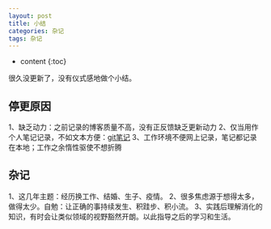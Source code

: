 ```yaml
---
layout: post
title: 小结
categories: 杂记
tags: 杂记
---
```


* content
{:toc}

很久没更新了，没有仪式感地做个小结。



## 停更原因

1、缺乏动力：之前记录的博客质量不高，没有正反馈缺乏更新动力
2、仅当用作个人笔记记录，不如文本方便：[git笔记](https://github.com/xiaodongQ/devNoteBackup)
3、工作环境不便网上记录，笔记都记录在本地；工作之余惰性驱使不想折腾

## 杂记

1、这几年主题：经历换工作、结婚、生子、疫情。
2、很多焦虑源于想得太多，做得太少。自勉：让正确的事持续发生、积跬步、积小流。
3、实践后理解消化的知识，有时会让类似领域的视野豁然开朗。以此指导之后的学习和生活。


